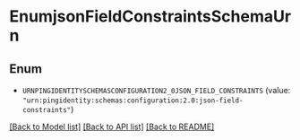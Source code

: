 # EnumjsonFieldConstraintsSchemaUrn

## Enum


* `URNPINGIDENTITYSCHEMASCONFIGURATION2_0JSON_FIELD_CONSTRAINTS` (value: `"urn:pingidentity:schemas:configuration:2.0:json-field-constraints"`)


[[Back to Model list]](../README.md#documentation-for-models) [[Back to API list]](../README.md#documentation-for-api-endpoints) [[Back to README]](../README.md)


